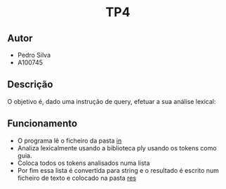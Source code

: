 <h1 align="center">TP4</h1>

## Autor
- Pedro Silva
- A100745

## Descrição
O objetivo é, dado uma instrução de query, efetuar a sua análise lexical:

## Funcionamento
- O programa lê o ficheiro da pasta [in](https://github.com/Pedrosilva03/PL2024/tree/main/TP4/in)
- Analiza lexicalmente usando a biblioteca ply usando os tokens como guia.
- Coloca todos os tokens analisados numa lista
- Por fim essa lista é convertida para string e o resultado é escrito num ficheiro de texto e colocado na pasta [res](https://github.com/Pedrosilva03/PL2024/tree/main/TP4/res)

